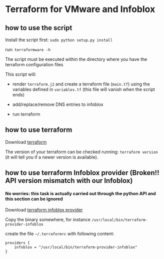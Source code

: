 # Terraform for VMware and Infoblox

## how to use the script

Install the script first: `sudo python setup.py install`

run: `terraformware -h`

The script must be executed within the directory where you have the terraform configuration files


This script will:

- render `terraform.j2` and create a terraform file (`main.tf`) using the variables defined in `variables.tf` (this file will vanish when the script ends)

- add/replace/remove DNS entries to infoblox

- run terraform

## how to use terraform

Download [terraform](https://www.terraform.io/downloads.html)

The version of your terraform can be checked running: `terraform version` (it will tell you if a newer version is available).

## how to use terraform Infoblox provider (Broken!! API version mismatch with our Infoblox)
#### No worries: this task is actually carried out through the python API and this section can be ignored

Download [terraform infoblox provider](https://github.com/prudhvitella/terraform-provider-infoblox/releases/)

Copy the binary somewhere, for instance  `/usr/local/bin/terraform-provider-infoblox`

create the file `~/.terraformrc` with following content:

```
providers {
    infoblox = "/usr/local/bin/terraform-provider-infoblox"
}
```

